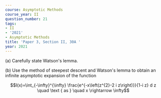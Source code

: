 ```yaml
---
course: Asymptotic Methods
course_year: II
question_number: 21
tags:
- II
- '2021'
- Asymptotic Methods
title: 'Paper 3, Section II, 30A '
year: 2021
---
```




(a) Carefully state Watson's lemma.

(b) Use the method of steepest descent and Watson's lemma to obtain an infinite asymptotic expansion of the function

$$I(x)=\int_{-\infty}^{\infty} \frac{e^{-x\left(z^{2}-2 i z\right)}}{1-i z} d z \quad \text { as } \quad x \rightarrow \infty$$